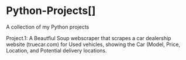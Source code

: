 # Python-Projects[]
A collection of my Python projects

Project.1: A Beautfiul Soup webscraper that scrapes a car dealership website (truecar.com) for Used vehicles, showing the Car (Model, Price, Location, and Potential delivery locations.


